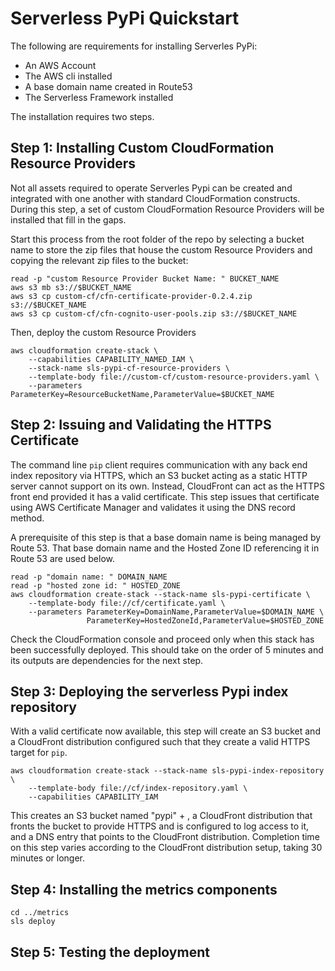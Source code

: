 # Serverless PyPi Quickstart

The following are requirements for installing Serverles PyPi:

* An AWS Account
* The AWS cli installed
* A base domain name created in Route53
* The Serverless Framework installed

The installation requires two steps.

## Step 1: Installing Custom CloudFormation Resource Providers
Not all assets required to operate Serverles Pypi can be created and integrated
with one another with standard  CloudFormation constructs.  During this step,
a set of custom CloudFormation Resource Providers will be installed that fill
in the gaps.

Start this process from the root folder of the repo by selecting a bucket name
to store the zip files that house the custom Resource Providers and copying the
 relevant zip files to the bucket:
```
read -p "custom Resource Provider Bucket Name: " BUCKET_NAME
aws s3 mb s3://$BUCKET_NAME
aws s3 cp custom-cf/cfn-certificate-provider-0.2.4.zip s3://$BUCKET_NAME
aws s3 cp custom-cf/cfn-cognito-user-pools.zip s3://$BUCKET_NAME
```
Then, deploy the custom Resource Providers
```
aws cloudformation create-stack \
	--capabilities CAPABILITY_NAMED_IAM \
	--stack-name sls-pypi-cf-resource-providers \
	--template-body file://custom-cf/custom-resource-providers.yaml \
    --parameters ParameterKey=ResourceBucketName,ParameterValue=$BUCKET_NAME
```
## Step 2: Issuing and Validating the HTTPS Certificate
The command line `pip` client requires communication with any back end index repository via HTTPS, which an S3 bucket acting as a static HTTP server cannot support on its own.  Instead, CloudFront can act as the HTTPS front end provided it has a valid certificate.  This step issues that certificate using AWS Certificate Manager and validates it using the DNS record method.

A prerequisite of this step is that a base domain name is being managed by Route 53.  That base domain name and the Hosted Zone ID referencing it in Route 53 are used below.
```
read -p "domain name: " DOMAIN_NAME
read -p "hosted zone id: " HOSTED_ZONE
aws cloudformation create-stack --stack-name sls-pypi-certificate \
	--template-body file://cf/certificate.yaml \
	--parameters ParameterKey=DomainName,ParameterValue=$DOMAIN_NAME \
		         ParameterKey=HostedZoneId,ParameterValue=$HOSTED_ZONE
```
Check the CloudFormation console and proceed only when this stack has been successfully deployed.  This should take on the order of 5 minutes and its outputs are dependencies for the next step.

## Step 3: Deploying the serverless Pypi index repository
With a valid certificate now available, this step will create an S3 bucket and a CloudFront distribution configured such that they create a valid HTTPS target for `pip`.
```
aws cloudformation create-stack --stack-name sls-pypi-index-repository \
    --template-body file://cf/index-repository.yaml \
    --capabilities CAPABILITY_IAM
```
This creates an S3 bucket named "pypi" + <domain name>, a CloudFront distribution
that fronts the bucket to provide HTTPS and is configured to log access to it,
and a DNS entry that points to the CloudFront distribution.  Completion time on
this step varies according to the CloudFront distribution setup, taking 30 minutes or longer.
## Step 4: Installing the metrics components
```
cd ../metrics
sls deploy
```
## Step 5: Testing the deployment
